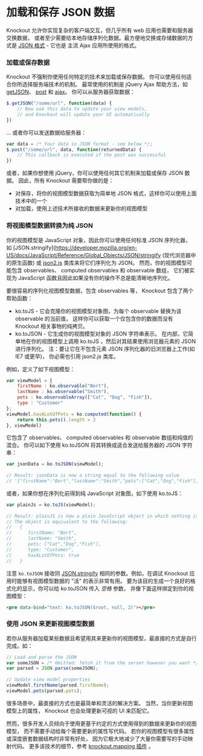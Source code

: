 # 加载和保存 JSON 数据

Knockout 允许你实现复杂的客户端交互，但几乎所有 web 应用也需要和服务器交换数据，
或者至少需要给本地存储序列化数据。最方便地交换或存储数据的方式是 [JSON 格式](http://json.org/) - 它也是
主流 Ajax 应用所使用的格式。

### 加载或保存数据

Knockout 不强制你使用任何特定的技术来加载或保存数据。
你可以使用任何适合你所选择服务端技术的机制。
最常使用的机制是 jQuery Ajax 帮助方法，如 [getJSON](http://api.jquery.com/jQuery.getJSON/)、
[post](http://api.jquery.com/jQuery.post/) 和 [ajax](http://api.jquery.com/jQuery.ajax/)。
你可以从服务器获取数据：

```javascript
$.getJSON("/some/url", function(data) { 
    // Now use this data to update your view models, 
    // and Knockout will update your UI automatically 
})
```

... 或者你可以发送数据给服务器：

```javascript
var data = /* Your data in JSON format - see below */;
$.post("/some/url", data, function(returnedData) {
    // This callback is executed if the post was successful     
})
```

或者，如果你想使用 jQuery，你可以使用任何其它机制来加载或保存 JSON 数据。
因此，所有 Knockout 需要帮你做的是：

* 对保存，将你的视图模型数据获取为简单地 JSON 格式，这样你可以使用上面技术中的一个
* 对加载，使用上述技术所接收的数据来更新你的视图模型

### 将视图模型数据转换为纯 JSON

你的视图模型是 JavaScript 对象，因此你可以使用任何标准 JSON 序列化器，
如 [JSON.stringify](https://developer.mozilla.org/en-US/docs/JavaScript/Reference/Global_Objects/JSON/stringify (现代浏览器中的原生函数)
或 [json2.js](https://github.com/douglascrockford/JSON-js/blob/master/json2.js) 类库来将它们序列化为 JSON。
然而，你的视图模型可能包含 observables、 computed observables 和 observable 数组，
它们被实现为 JavaScript 函数且因此如果没有你的操作不总是能清晰地序列化。

要很容易的序列化视图模型数据，包含 observables 等， Knockout 包含了两个帮助函数：

* ko.toJS - 它会克隆你的视图模型对象图，为每个 observable 替换为该 observable 的当前值，
这样你可以获取一个仅包含你的数据而没有 Knockout 相关事物的纯拷贝。
* ko.toJSON - 它生成你的视图模型对象的 JSON 字符串表示。
在内部，它简单地在你的视图模型上调用 ko.toJS ，然后对其结果使用浏览器元素的 JSON 进行序列化。
注：要让它在不包含元素 JSON 序列化器的旧浏览器上工作(如 IE7 或更早)，
你必需也引用 json2.js 类库。

例如，定义了如下视图模型：

```javascript
var viewModel = {
    firstName : ko.observable("Bert"),
    lastName : ko.observable("Smith"),
    pets : ko.observableArray(["Cat", "Dog", "Fish"]),
    type : "Customer"
};
viewModel.hasALotOfPets = ko.computed(function() {
    return this.pets().length > 2
}, viewModel)
```

它包含了 observables、 computed observables 和 observable 数组和纯值的混合。
你可以如下使用 ko.toJSON 将其转换成适合发送给服务器的 JSON 字符串：

```javascript
var jsonData = ko.toJSON(viewModel);
 
// Result: jsonData is now a string equal to the following value
// '{"firstName":"Bert","lastName":"Smith","pets":["Cat","Dog","Fish"],"type":"Customer","hasALotOfPets":true}'
```

或者，如果你想在序列化前得到纯 JavaScript 对象图，如下使用 ko.toJS：

```javascript
var plainJs = ko.toJS(viewModel);
 
// Result: plainJS is now a plain JavaScript object in which nothing is observable. It's just data.
// The object is equivalent to the following:
//   {
//      firstName: "Bert",
//      lastName: "Smith",
//      pets: ["Cat","Dog","Fish"],
//      type: "Customer",
//      hasALotOfPets: true
//   }
```

注意 `ko.toJSON` 接收同 [JSON.stringify](https://developer.mozilla.org/en-US/docs/JavaScript/Reference/Global_Objects/JSON/stringify)
相同的参数。例如，在调试 Knockout 应用时能够有视图模型数据的 "活" 的表示非常有用。
要为该目的生成一个良好的格式化的显示，你可以给 ko.toJSON 传入 *空格* 参数，
并像下面这样绑定到你的视图模型：

```html
<pre data-bind="text: ko.toJSON($root, null, 2)"></pre>
```

### 使用 JSON 来更新视图模型数据

若你从服务器加载某些数据且希望用其来更新你的视图模型，最直接的方式是自行完成。如：

```javascript
// Load and parse the JSON
var someJSON = /* Omitted: fetch it from the server however you want */;
var parsed = JSON.parse(someJSON);
 
// Update view model properties
viewModel.firstName(parsed.firstName);
viewModel.pets(parsed.pets);
```

很多场景中，最直接的方式也是最简单和灵活的解决方案。
当然，当你更新视图模型上的属性， Knockout 也会处理更新可视的 UI 来匹配它。

然而，很多开发人员倾向于使用更基于约定的方式使用得到的数据来更新你的视图模型，
而不需要手动给每个需要更新的属性写代码。
若你的视图模型有很多属性或深度嵌套数据结构时非常有好处，
因为它极大地减少了大量你需要写的手动映射代码。
更多该技术的细节，参考 [knockout.mapping 插件](./plugins-mapping.md) 。
